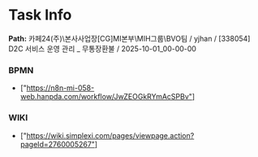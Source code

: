 # Task Info

**Path:** 카페24(주)\본사사업장\[CG]MI본부\MIH그룹\BVO팀 / yjhan / [338054] D2C 서비스 운영 관리 _ 무통장환불 / 2025-10-01_00-00-00

### BPMN
- ["https://n8n-mi-058-web.hanpda.com/workflow/JwZEOGkRYmAcSPBv"]

### WIKI
- ["https://wiki.simplexi.com/pages/viewpage.action?pageId=2760005267"]

